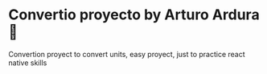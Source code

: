 # Convertio proyecto by Arturo Ardura 👋

Convertion proyect to convert units, easy proyect, just to practice react native skills




